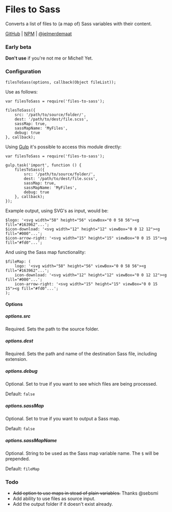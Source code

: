 # Files to Sass

Converts a list of files to (a map of) Sass variables with their content.

[GitHub](https://github.com/jelmerdemaat/files-to-sass) |
[NPM](https://www.npmjs.com/package/files-to-sass) |
[@jelmerdemaat](https://twitter.com/jelmerdemaat)

### Early beta

**Don't use** if you're not me or Michel! Yet.

### Configuration

`filesToSass(options, callback(Object fileList));`

Use as follows:

```
var filesToSass = require('files-to-sass');

filesToSass({
    src: '/path/to/source/folder/',
    dest: '/path/to/dest/file.scss',
    sassMap: true,           
    sassMapName: 'MyFiles',
    debug: true
}, callback);
```

Using [Gulp](http://gulpjs.com) it's possible to access this module directly:

```
var filesToSass = require('files-to-sass');

gulp.task('import', function () {
    filesToSass({
        src: '/path/to/source/folder/',
        dest: '/path/to/dest/file.scss',
        sassMap: true,
        sassMapName: 'MyFiles',
        debug: true
    }, callback);
});
```

Example output, using SVG's as input, would be:

```
$logo: '<svg width="58" height="56" viewBox="0 0 58 56"><g fill="#163962"...';
$icon-download: '<svg width="12" height="12" viewBox="0 0 12 12"><g fill="#000"...';
$icon-arrow-right: '<svg width="15" height="15" viewBox="0 0 15 15"><g fill="#fd0"...';
```

And using the Sass map functionality:
```
$fileMap: (
    logo: '<svg width="58" height="56" viewBox="0 0 58 56"><g fill="#163962"...';
    icon-download: '<svg width="12" height="12" viewBox="0 0 12 12"><g fill="#000"...';
    icon-arrow-right: '<svg width="15" height="15" viewBox="0 0 15 15"><g fill="#fd0"...';
);
```

#### Options

##### options.src
Required. Sets the path to the source folder.

##### options.dest
Required. Sets the path and name of the destination Sass file, including extension.

##### options.debug
Optional. Set to true if you want to see which files are being processed.

Default: `false`

##### options.sassMap
Optional. Set to true if you want to output a Sass map.

Default: `false`

##### options.sassMapName
Optional. String to be used as the Sass map variable name. The `$` will be prepended.

Default: `fileMap`

### Todo

* ~~Add option to use maps in stead of plain variables.~~ Thanks @sebsmi
* Add ability to use files as source input.
* Add the output folder if it doesn't exist already.
